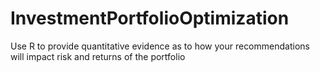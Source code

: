 # InvestmentPortfolioOptimization
Use R to provide quantitative evidence as to how your recommendations will impact risk and returns of the portfolio
